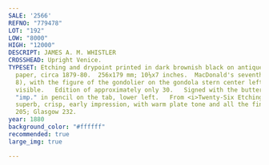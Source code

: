 ```yaml
---
SALE: '2566'
REFNO: "779478"
LOT: "192"
LOW: "8000"
HIGH: "12000"
DESCRIPT: JAMES A. M. WHISTLER
CROSSHEAD: Upright Venice.
TYPESET: Etching and drypoint printed in dark brownish black on antique cream laid
  paper, circa 1879-80.  256x179 mm; 10⅛x7 inches.  MacDonald's seventh state (of
  8), with the figure of the gondolier on the gondola stern center left still partially
  visible.   Edition of approximately only 30.   Signed with the butterfly and inscribed
  "imp." in pencil on the tab, lower left.   From <i>Twenty-Six Etchings</i>.   A
  superb, crisp, early impression, with warm plate tone and all the fine details distinct.  Kennedy
  205; Glasgow 232.
year: 1880
background_color: "#ffffff"
recommended: true
large_img: true

---
```

